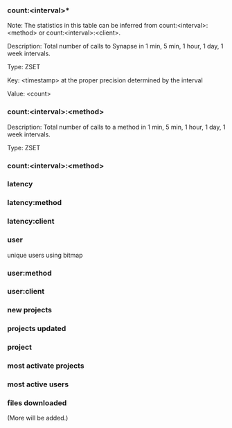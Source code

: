 ### count:\<interval\>* ###

Note: The statistics in this table can be inferred from count:\<interval\>:\<method\> or count:\<interval\>:\<client\>.

Description: Total number of calls to Synapse in 1 min, 5 min, 1 hour, 1 day, 1 week intervals.

Type: ZSET

Key: \<timestamp\> at the proper precision determined by the interval

Value: \<count\>

### count:\<interval\>:\<method\> ###

Description: Total number of calls to a method in 1 min, 5 min, 1 hour, 1 day, 1 week intervals.

Type: ZSET

### count:\<interval\>:\<method\> ###

### latency ###

### latency:method ###

### latency:client ###

### user ###

unique users using bitmap

### user:method

### user:client ###

### new projects ###

### projects updated ###

### project  ###

### most activate projects ###

### most active users ###

### files downloaded ###

(More will be added.)